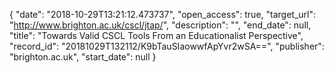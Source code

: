 {
  "date": "2018-10-29T13:21:12.473737", 
  "open_access": true, 
  "target_url": "http://www.brighton.ac.uk/cscl/jtap/", 
  "description": "", 
  "end_date": null, 
  "title": "Towards Valid CSCL Tools From an Educationalist Perspective", 
  "record_id": "20181029T132112/K9bTauSIaowwfApYvr2wSA==", 
  "publisher": "brighton.ac.uk", 
  "start_date": null
}

